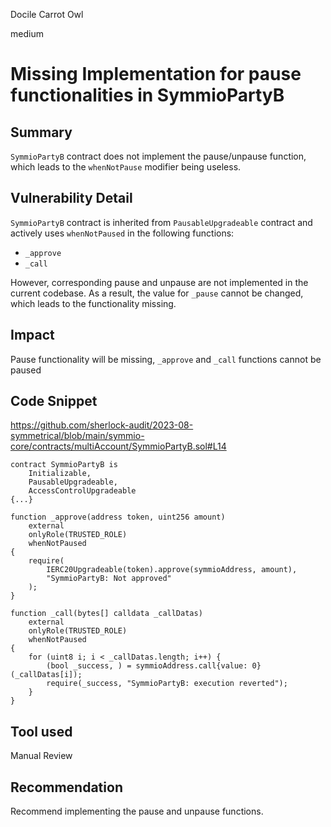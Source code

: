 Docile Carrot Owl

medium

# Missing Implementation for pause functionalities in SymmioPartyB
## Summary
`SymmioPartyB` contract does not implement the pause/unpause function, which leads to the `whenNotPause` modifier being useless. 

## Vulnerability Detail
`SymmioPartyB` contract is inherited from `PausableUpgradeable` contract and actively uses `whenNotPaused` in the following functions:
-  `_approve`
-  `_call`

However, corresponding pause and unpause are not implemented in the current codebase. As a result, the value for `_pause` cannot be changed, which leads to the functionality missing.
 
## Impact
Pause functionality will be missing, `_approve` and `_call` functions cannot be paused

## Code Snippet
https://github.com/sherlock-audit/2023-08-symmetrical/blob/main/symmio-core/contracts/multiAccount/SymmioPartyB.sol#L14
```solidity
contract SymmioPartyB is
    Initializable,
    PausableUpgradeable,
    AccessControlUpgradeable
{...}

function _approve(address token, uint256 amount)
    external
    onlyRole(TRUSTED_ROLE)
    whenNotPaused
{
    require(
        IERC20Upgradeable(token).approve(symmioAddress, amount),
        "SymmioPartyB: Not approved"
    );
}

function _call(bytes[] calldata _callDatas)
    external
    onlyRole(TRUSTED_ROLE)
    whenNotPaused
{
    for (uint8 i; i < _callDatas.length; i++) {
        (bool _success, ) = symmioAddress.call{value: 0}(_callDatas[i]);
        require(_success, "SymmioPartyB: execution reverted");
    }
}

```

## Tool used

Manual Review

## Recommendation
Recommend implementing the pause and unpause functions.